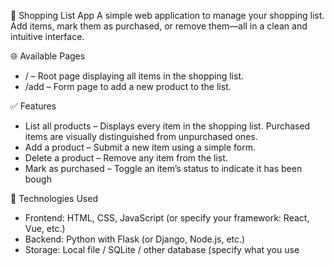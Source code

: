 🛒 Shopping List App
A simple web application to manage your shopping list. Add items, mark them as purchased, or remove them—all in a clean and intuitive interface.

🌐 Available Pages
- / – Root page displaying all items in the shopping list.
- /add – Form page to add a new product to the list.
  
✅ Features
- List all products – Displays every item in the shopping list. Purchased items are visually distinguished from unpurchased ones.
- Add a product – Submit a new item using a simple form.
- Delete a product – Remove any item from the list.
- Mark as purchased – Toggle an item’s status to indicate it has been bough
  
🧰 Technologies Used
- Frontend: HTML, CSS, JavaScript (or specify your framework: React, Vue, etc.)
- Backend: Python with Flask (or Django, Node.js, etc.)
- Storage: Local file / SQLite / other database (specify what you use
